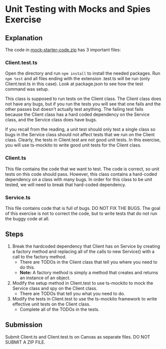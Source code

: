 # Unit Testing with Mocks and Spies Exercise

## Explanation

The code in [mock-starter-code.zip](./mock-starter-code.zip) has 3 important files:

### Client.test.ts

Open the directory and run `npm install` to install the needed packages. Run `npm test` and all files ending with the extension .test.ts will be run (only Client.test.ts in this case). Look at package.json to see how the test command was setup.

This class is supposed to run tests on the Client class. The Client class does not have any bugs, but if you run the tests you will see that one fails and the other passes but doesn't actually test anything. The failing test fails because the Client class has a hard coded dependency on the Service class, and the Service class does have bugs.

If you recall from the reading, a unit test should only test a single class so bugs in the Service class should not affect tests that we run on the Client class. Clearly, the tests in Client.test are not good unit tests. In this exercise, you will use ts-mockito to write good unit tests for the Client class.

### Client.ts

This file contains the code that we want to test. The code is correct, so unit tests on this code should pass. However, this class contains a hard-coded dependency on a class with many bugs. In order for this class to be unit tested, we will need to break that hard-coded dependency.

### Service.ts

This file contains code that is full of bugs. DO NOT FIX THE BUGS. The goal of this exercise is not to correct the code, but to write tests that do not run the buggy code at all.

## Steps

1. Break the hardcoded dependency that Client has on Service by creating a factory method and replacing all of the calls to new Service() with a call to the factory method.
    - There are TODOs in the Client class that tell you where you need to do this.
    - **Note:** A factory method is simply a method that creates and returns an instance of an object.
1. Modify the setup method in Client.test to use ts-mockito to mock the Service class and spy on the Client class.
    - There are TODOs that tell you what you need to do.
1. Modify the tests in Client.test to use the ts-mockito framework to write effective unit tests on the Client class.
    - Complete all of the TODOs in the tests.

## Submission

Submit Client.ts and Client.test.ts on Canvas as separate files. DO NOT SUBMIT A ZIP FILE.
